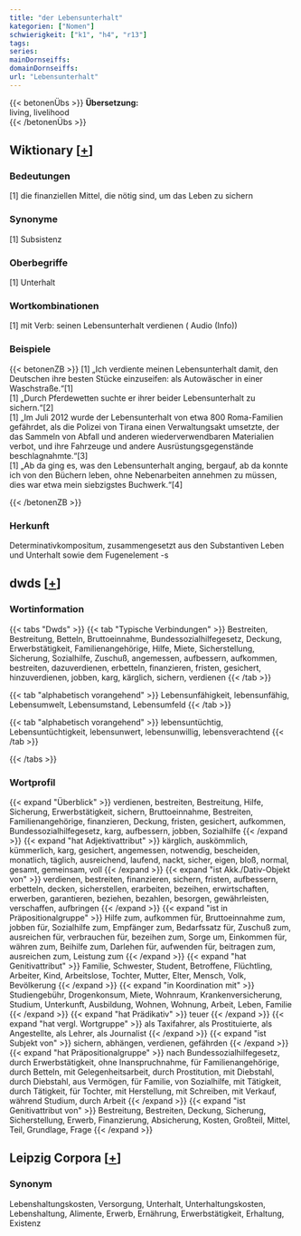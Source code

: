 ```yaml
---
title: "der Lebensunterhalt"
kategorien: ["Nomen"]
schwierigkeit: ["k1", "h4", "r13"]
tags:
series:
mainDornseiffs:
domainDornseiffs:
url: "Lebensunterhalt"
---
```


{{< betonenÜbs >}}
**Übersetzung:**  
living, livelihood  
{{< /betonenÜbs >}}

## Wiktionary [[+](https://de.wiktionary.org/wiki/Lebensunterhalt)]

### Bedeutungen
[1] die finanziellen Mittel, die nötig sind, um das Leben zu sichern  

### Synonyme
[1] Subsistenz  

### Oberbegriffe
[1] Unterhalt  

### Wortkombinationen
[1] mit Verb: seinen Lebensunterhalt verdienen ( Audio (Info))  

### Beispiele
{{< betonenZB >}}
[1] „Ich verdiente meinen Lebensunterhalt damit, den Deutschen ihre besten Stücke einzuseifen: als Autowäscher in einer Waschstraße.“[1]  
[1] „Durch Pferdewetten suchte er ihrer beider Lebensunterhalt zu sichern.“[2]  
[1] „Im Juli 2012 wurde der Lebensunterhalt von etwa 800 Roma-Familien gefährdet, als die Polizei von Tirana einen Verwaltungsakt umsetzte, der das Sammeln von Abfall und anderen wiederverwendbaren Materialien verbot, und ihre Fahrzeuge und andere Ausrüstungsgegenstände beschlagnahmte.“[3]  
[1] „Ab da ging es, was den Lebensunterhalt anging, bergauf, ab da konnte ich von den Büchern leben, ohne Nebenarbeiten annehmen zu müssen, dies war etwa mein siebzigstes Buchwerk.“[4]  

{{< /betonenZB >}}
### Herkunft
Determinativkompositum, zusammengesetzt aus den Substantiven Leben und Unterhalt sowie dem Fugenelement -s  



## dwds [[+](https://www.dwds.de/wb/Lebensunterhalt)]

### Wortinformation
{{< tabs "Dwds" >}}
{{< tab "Typische Verbindungen" >}}
Bestreiten, Bestreitung, Betteln, Bruttoeinnahme, Bundessozialhilfegesetz, Deckung, Erwerbstätigkeit, Familienangehörige, Hilfe, Miete, Sicherstellung, Sicherung, Sozialhilfe, Zuschuß, angemessen, aufbessern, aufkommen, bestreiten, dazuverdienen, erbetteln, finanzieren, fristen, gesichert, hinzuverdienen, jobben, karg, kärglich, sichern, verdienen
{{< /tab >}}

{{< tab "alphabetisch vorangehend" >}}
Lebensunfähigkeit, lebensunfähig, Lebensumwelt, Lebensumstand, Lebensumfeld
{{< /tab >}}

{{< tab "alphabetisch vorangehend" >}}
lebensuntüchtig, Lebensuntüchtigkeit, lebensunwert, lebensunwillig, lebensverachtend
{{< /tab >}}

{{< /tabs >}}

### Wortprofil
{{< expand "Überblick" >}} verdienen, bestreiten, Bestreitung, Hilfe, Sicherung, Erwerbstätigkeit, sichern, Bruttoeinnahme, Bestreiten, Familienangehörige, finanzieren, Deckung, fristen, gesichert, aufkommen, Bundessozialhilfegesetz, karg, aufbessern, jobben, Sozialhilfe {{< /expand >}}
{{< expand "hat Adjektivattribut" >}} kärglich, auskömmlich, kümmerlich, karg, gesichert, angemessen, notwendig, bescheiden, monatlich, täglich, ausreichend, laufend, nackt, sicher, eigen, bloß, normal, gesamt, gemeinsam, voll {{< /expand >}}
{{< expand "ist Akk./Dativ-Objekt von" >}} verdienen, bestreiten, finanzieren, sichern, fristen, aufbessern, erbetteln, decken, sicherstellen, erarbeiten, bezeihen, erwirtschaften, erwerben, garantieren, beziehen, bezahlen, besorgen, gewährleisten, verschaffen, aufbringen {{< /expand >}}
{{< expand "ist in Präpositionalgruppe" >}} Hilfe zum, aufkommen für, Bruttoeinnahme zum, jobben für, Sozialhilfe zum, Empfänger zum, Bedarfssatz für, Zuschuß zum, ausreichen für, verbrauchen für, bezeihen zum, Sorge um, Einkommen für, währen zum, Beihilfe zum, Darlehen für, aufwenden für, beitragen zum, ausreichen zum, Leistung zum {{< /expand >}}
{{< expand "hat Genitivattribut" >}} Familie, Schwester, Student, Betroffene, Flüchtling, Arbeiter, Kind, Arbeitslose, Tochter, Mutter, Elter, Mensch, Volk, Bevölkerung {{< /expand >}}
{{< expand "in Koordination mit" >}} Studiengebühr, Drogenkonsum, Miete, Wohnraum, Krankenversicherung, Studium, Unterkunft, Ausbildung, Wohnen, Wohnung, Arbeit, Leben, Familie {{< /expand >}}
{{< expand "hat Prädikativ" >}} teuer {{< /expand >}}
{{< expand "hat vergl. Wortgruppe" >}} als Taxifahrer, als Prostituierte, als Angestellte, als Lehrer, als Journalist {{< /expand >}}
{{< expand "ist Subjekt von" >}} sichern, abhängen, verdienen, gefährden {{< /expand >}}
{{< expand "hat Präpositionalgruppe" >}} nach Bundessozialhilfegesetz, durch Erwerbstätigkeit, ohne Inanspruchnahme, für Familienangehörige, durch Betteln, mit Gelegenheitsarbeit, durch Prostitution, mit Diebstahl, durch Diebstahl, aus Vermögen, für Familie, von Sozialhilfe, mit Tätigkeit, durch Tätigkeit, für Tochter, mit Herstellung, mit Schreiben, mit Verkauf, während Studium, durch Arbeit {{< /expand >}}
{{< expand "ist Genitivattribut von" >}} Bestreitung, Bestreiten, Deckung, Sicherung, Sicherstellung, Erwerb, Finanzierung, Absicherung, Kosten, Großteil, Mittel, Teil, Grundlage, Frage {{< /expand >}}

## Leipzig Corpora [[+](https://corpora.uni-leipzig.de/en/res?word=Lebensunterhalt&corpusId=deu_newscrawl-public_2018)]


### Synonym
Lebenshaltungskosten, Versorgung, Unterhalt, Unterhaltungskosten, Lebenshaltung, Alimente, Erwerb, Ernährung, Erwerbstätigkeit, Erhaltung, Existenz

